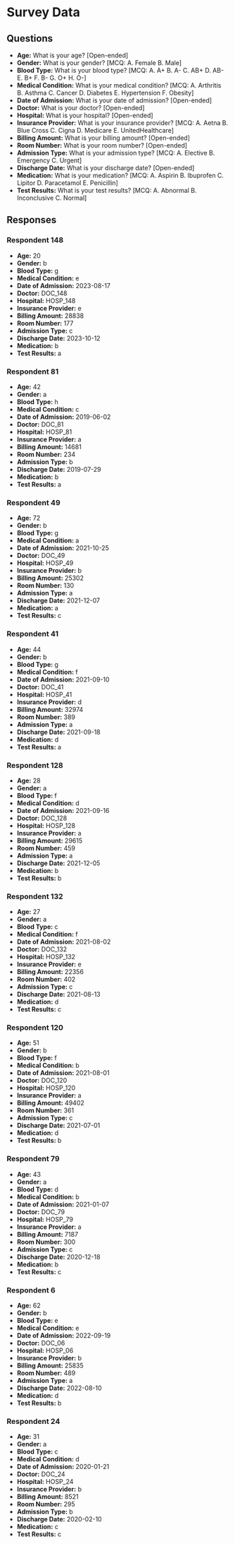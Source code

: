 # Survey Data

## Questions

- **Age:** What is your age? [Open-ended]
- **Gender:** What is your gender? [MCQ: A. Female B. Male]
- **Blood Type:** What is your blood type? [MCQ: A. A+ B. A- C. AB+ D. AB- E. B+ F. B- G. O+ H. O-]
- **Medical Condition:** What is your medical condition? [MCQ: A. Arthritis B. Asthma C. Cancer D. Diabetes E. Hypertension F. Obesity]
- **Date of Admission:** What is your date of admission? [Open-ended]
- **Doctor:** What is your doctor? [Open-ended]
- **Hospital:** What is your hospital? [Open-ended]
- **Insurance Provider:** What is your insurance provider? [MCQ: A. Aetna B. Blue Cross C. Cigna D. Medicare E. UnitedHealthcare]
- **Billing Amount:** What is your billing amount? [Open-ended]
- **Room Number:** What is your room number? [Open-ended]
- **Admission Type:** What is your admission type? [MCQ: A. Elective B. Emergency C. Urgent]
- **Discharge Date:** What is your discharge date? [Open-ended]
- **Medication:** What is your medication? [MCQ: A. Aspirin B. Ibuprofen C. Lipitor D. Paracetamol E. Penicillin]
- **Test Results:** What is your test results? [MCQ: A. Abnormal B. Inconclusive C. Normal]

## Responses

### Respondent 148

- **Age:** 20
- **Gender:** b
- **Blood Type:** g
- **Medical Condition:** e
- **Date of Admission:** 2023-08-17
- **Doctor:** DOC_148
- **Hospital:** HOSP_148
- **Insurance Provider:** e
- **Billing Amount:** 28838
- **Room Number:** 177
- **Admission Type:** c
- **Discharge Date:** 2023-10-12
- **Medication:** b
- **Test Results:** a

### Respondent 81

- **Age:** 42
- **Gender:** a
- **Blood Type:** h
- **Medical Condition:** c
- **Date of Admission:** 2019-06-02
- **Doctor:** DOC_81
- **Hospital:** HOSP_81
- **Insurance Provider:** a
- **Billing Amount:** 14681
- **Room Number:** 234
- **Admission Type:** b
- **Discharge Date:** 2019-07-29
- **Medication:** b
- **Test Results:** a

### Respondent 49

- **Age:** 72
- **Gender:** b
- **Blood Type:** g
- **Medical Condition:** a
- **Date of Admission:** 2021-10-25
- **Doctor:** DOC_49
- **Hospital:** HOSP_49
- **Insurance Provider:** b
- **Billing Amount:** 25302
- **Room Number:** 130
- **Admission Type:** a
- **Discharge Date:** 2021-12-07
- **Medication:** a
- **Test Results:** c

### Respondent 41

- **Age:** 44
- **Gender:** b
- **Blood Type:** g
- **Medical Condition:** f
- **Date of Admission:** 2021-09-10
- **Doctor:** DOC_41
- **Hospital:** HOSP_41
- **Insurance Provider:** d
- **Billing Amount:** 32974
- **Room Number:** 389
- **Admission Type:** a
- **Discharge Date:** 2021-09-18
- **Medication:** d
- **Test Results:** a

### Respondent 128

- **Age:** 28
- **Gender:** a
- **Blood Type:** f
- **Medical Condition:** d
- **Date of Admission:** 2021-09-16
- **Doctor:** DOC_128
- **Hospital:** HOSP_128
- **Insurance Provider:** a
- **Billing Amount:** 29615
- **Room Number:** 459
- **Admission Type:** a
- **Discharge Date:** 2021-12-05
- **Medication:** b
- **Test Results:** b

### Respondent 132

- **Age:** 27
- **Gender:** a
- **Blood Type:** c
- **Medical Condition:** f
- **Date of Admission:** 2021-08-02
- **Doctor:** DOC_132
- **Hospital:** HOSP_132
- **Insurance Provider:** e
- **Billing Amount:** 22356
- **Room Number:** 402
- **Admission Type:** c
- **Discharge Date:** 2021-08-13
- **Medication:** d
- **Test Results:** c

### Respondent 120

- **Age:** 51
- **Gender:** b
- **Blood Type:** f
- **Medical Condition:** b
- **Date of Admission:** 2021-08-01
- **Doctor:** DOC_120
- **Hospital:** HOSP_120
- **Insurance Provider:** a
- **Billing Amount:** 49402
- **Room Number:** 361
- **Admission Type:** c
- **Discharge Date:** 2021-07-01
- **Medication:** d
- **Test Results:** b

### Respondent 79

- **Age:** 43
- **Gender:** a
- **Blood Type:** d
- **Medical Condition:** b
- **Date of Admission:** 2021-01-07
- **Doctor:** DOC_79
- **Hospital:** HOSP_79
- **Insurance Provider:** a
- **Billing Amount:** 7187
- **Room Number:** 300
- **Admission Type:** c
- **Discharge Date:** 2020-12-18
- **Medication:** b
- **Test Results:** c

### Respondent 6

- **Age:** 62
- **Gender:** b
- **Blood Type:** e
- **Medical Condition:** e
- **Date of Admission:** 2022-09-19
- **Doctor:** DOC_06
- **Hospital:** HOSP_06
- **Insurance Provider:** b
- **Billing Amount:** 25835
- **Room Number:** 489
- **Admission Type:** a
- **Discharge Date:** 2022-08-10
- **Medication:** d
- **Test Results:** b

### Respondent 24

- **Age:** 31
- **Gender:** a
- **Blood Type:** c
- **Medical Condition:** d
- **Date of Admission:** 2020-01-21
- **Doctor:** DOC_24
- **Hospital:** HOSP_24
- **Insurance Provider:** b
- **Billing Amount:** 8521
- **Room Number:** 295
- **Admission Type:** b
- **Discharge Date:** 2020-02-10
- **Medication:** c
- **Test Results:** c

